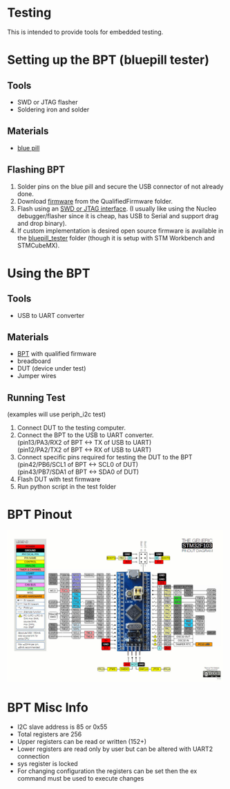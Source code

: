 # Testing
This is intended to provide tools for embedded testing.


# Setting up the BPT (bluepill tester)

## Tools
- SWD or JTAG flasher
- Soldering iron and solder

## Materials
- [blue pill](https://hackaday.com/2017/03/30/the-2-32-bit-arduino-with-debugging/)

## Flashing BPT
1. Solder pins on the blue pill and secure the USB connector of not already done.
2. Download [firmware](bluepill_tester/QualifiedFirmware/bluepill_tester.bin) from the QualifiedFirmware folder.
3. Flash using an [SWD or JTAG interface](https://satoshinm.github.io/blog/171212_stm32_blue_pill_arm_development_board_first_look_bare_metal_programming.html).  (I usually like using the Nucleo debugger/flasher since it is cheap, has USB to Serial and support drag and drop binary).
4. If custom implementation is desired open source firmware is available in the [bluepill_tester](bluepill_tester/bluepill_tester/) folder (though it is setup with STM Workbench and STMCubeMX).

# Using the BPT
## Tools
- USB to UART converter

## Materials
- [BPT](https://hackaday.com/2017/03/30/the-2-32-bit-arduino-with-debugging/) with qualified firmware
- breadboard
- DUT (device under test)
- Jumper wires

## Running Test
(examples will use periph_i2c test)
1. Connect DUT to the testing computer.
2. Connect the BPT to the USB to UART converter.  
(pin13/PA3/RX2 of BPT <-> TX of USB to UART)  
(pin12/PA2/TX2 of BPT <-> RX of USB to UART)
3. Connect specific pins required for testing the DUT to the BPT  
(pin42/PB6/SCL1 of BPT <-> SCL0 of DUT)  
(pin43/PB7/SDA1 of BPT <-> SDA0 of DUT)
4. Flash DUT with test firmware
5. Run python script in the test folder

# BPT Pinout
<a href="resources/bptpinout.jpg">
    <img src="resources/bptpinout.jpg" alt="drawing" width="500px"/>
</a>

# BPT Misc Info
- I2C slave address is 85 or 0x55
- Total registers are 256
- Upper registers can be read or written (152+)
- Lower registers are read only by user but can be altered with UART2 connection
- sys register is locked
- For changing configuration the registers can be set then the ex command must be used to execute changes
